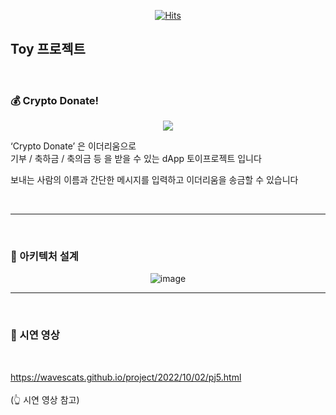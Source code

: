 <div align="center">

[![Hits](https://hits.seeyoufarm.com/api/count/incr/badge.svg?url=https%3A%2F%2Fgithub.com%2Fwavescats%2FCrypto_Donate-dApp&count_bg=%23B300FD&title_bg=%23555555&icon=&icon_color=%23E7E7E7&title=CryptoDonate&edge_flat=false)](https://hits.seeyoufarm.com)

</div>

## Toy 프로젝트 

<br>

### 💰 Crypto Donate!

<div align="center">

![](https://velog.velcdn.com/images/-__-/post/7a31dfa8-65d2-417b-a40c-bd7ff4928df8/image.gif)

</div>

‘Crypto Donate’ 은 이더리움으로<br>
기부 / 축하금 / 축의금 등 을 받을 수 있는 dApp 토이프로젝트 입니다

보내는 사람의 이름과 간단한 메시지를 입력하고 이더리움을 송금할 수 있습니다

<br>

***

<br>

### 🧬 아키텍처 설계

<div align="center">

![image](https://user-images.githubusercontent.com/97342533/193469627-8750a0d0-128d-4675-8b39-c24c5890ab38.png)

</div>   

***

<br>

### 🎥 시연 영상

<br>

https://wavescats.github.io/project/2022/10/02/pj5.html<br>
<br>
(👆 시연 영상 참고)
